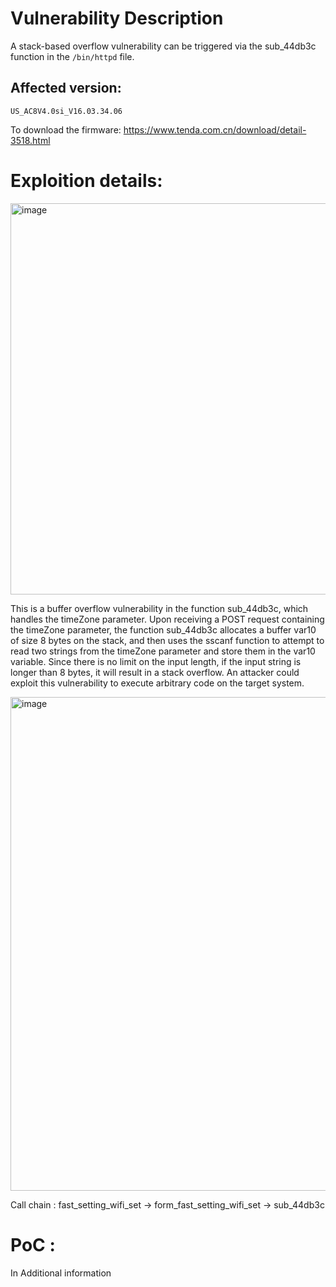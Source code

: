 # Vulnerability Description
A stack-based overflow vulnerability can be triggered via the sub_44db3c function in the `/bin/httpd` file.
## Affected version:
`US_AC8V4.0si_V16.03.34.06` 

To download the firmware: https://www.tenda.com.cn/download/detail-3518.html

# Exploition details:
<img width="626" alt="image" src="https://github.com/DDizzzy79/Tenda-CVE/assets/72267897/4291eaa6-9658-48f1-aaaa-061fc4b6ca93">

This is a buffer overflow vulnerability in the function sub_44db3c, which handles the timeZone parameter. Upon receiving a POST request containing the timeZone parameter, the function sub_44db3c allocates a buffer var10 of size 8 bytes on the stack, and then uses the sscanf function to attempt to read two strings from the timeZone parameter and store them in the var10 variable. Since there is no limit on the input length, if the input string is longer than 8 bytes, it will result in a stack overflow. An attacker could exploit this vulnerability to execute arbitrary code on the target system.

<img width="790" alt="image" src="https://github.com/DDizzzy79/Tenda-CVE/assets/72267897/6ab71253-86a7-4220-b6aa-ac2b90b82144">

Call chain : fast_setting_wifi_set -> form_fast_setting_wifi_set -> sub_44db3c

# PoC :
In Additional information
